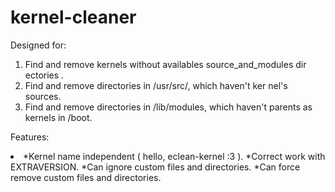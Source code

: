kernel-cleaner
==============

Designed for:

1. Find and remove kernels without availables source_and_modules dir
ectories .
2. Find and remove directories in /usr/src/, which haven't ker
nel's sources.
3. Find and remove directories in /lib/modules, which haven't parents 
as kernels in /boot.

Features:
<li>
*Kernel name independent ( hello, eclean-kernel :3 ).
*Correct work with EXTRAVERSION.
*Can ignore custom files and directories.
*Can force remove custom files and directories.
</li>
